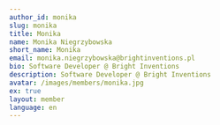 ```yaml
---
author_id: monika
slug: monika
title: Monika
name: Monika Niegrzybowska
short_name: Monika
email: monika.niegrzybowska@brightinventions.pl
bio: Software Developer @ Bright Inventions
description: Software Developer @ Bright Inventions
avatar: /images/members/monika.jpg
ex: true
layout: member
language: en
---
```


